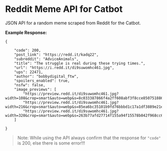 # Reddit Meme API for Catbot
JSON API for a random meme scraped from Reddit for the Catbot.


**Example Response:**

```jsonc
{

    "code": 200,
    "post_link": "https://redd.it/kadq22",
    "subreddit": "AdviceAnimals",
    "title": "The struggle is real during these trying times.",
    "url": "https://i.redd.it/di9suwomhc461.jpg",
    "ups": 22471,
    "author": "bobbydigital_ftw",
    "spoilers_enabled": true,
    "nsfw": false,
    "image_previews": [
        "https://preview.redd.it/di9suwomhc461.jpg?width=108&crop=smart&auto=webp&s=8c033387866f4a2ff608abf3f8cce8507518866c",
        "https://preview.redd.it/di9suwomhc461.jpg?width=216&crop=smart&auto=webp&s=85ea6bc35101b9fd76bbbd1c17a1df3889e21e62",
        "https://preview.redd.it/di9suwomhc461.jpg?width=320&crop=smart&auto=webp&s=263b77afd27714f155a94f15578b042f968cc688"
    ]

}
```
> Note: While using the API always confirm that the response for `"code"` is 200, else there is some error!!!
